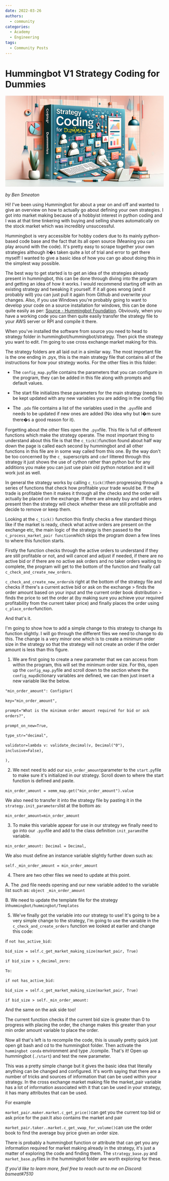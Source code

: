 ```yaml
---
date: 2022-03-26
authors:
  - community
categories:
  - Academy
  - Engineering
tags:
  - Community Posts
---
```


# Hummingbot V1 Strategy Coding for Dummies

![cover](cover.webp)

*by Ben Smeaton*

Hi! I've been using Hummingbot for about a year on and off and wanted to give an overview on how to actually go about defining your own strategies. I got into market making because of a hobbyist interest in python coding and I was at that time tinkering with buying and selling shares automatically on the stock market which was incredibly unsuccessful.

Hummingbot is very accessible for hobby coders due to its mainly python-based code base and the fact that its all open source (Meaning you can play around with the code). It's pretty easy to scrape together your own strategies although it�s taken quite a lot of trial and error to get there myself! I wanted to give a basic idea of how you can go about doing this in the simplest way possible.

<!-- more -->

The best way to get started is to get an idea of the strategies already present in hummingbot, this can be done through diving into the program and getting an idea of how it works. I would recommend starting off with an existing strategy and tweaking it yourself. If it all goes wrong (and it probably will) you can just pull it again from Github and overwrite your changes. Also, if you use Windows you're probably going to want to develop your code on a source installation for windows, this can be done quite easily as per: [Source - Hummingbot Foundation](../../../installation/source/index.md). Obviously, when you have a working code you can then quite easily transfer the strategy file to your AWS server or RPI and compile it there.

When you've installed the software from source you need to head to strategy folder in hummingbot/hummingbot/strategy. Then pick the strategy you want to edit. I'm going to use cross exchange market making for this.


The strategy folders are all laid out in a similar way. The most important file is the one ending in .pyx, this is the main strategy file that contains all of the instructions for how your strategy works. For the other files in this folder:

- The `config_map.py`file contains the parameters that you can configure in the program, they can be added in this file along with prompts and default values.

- The start file initializes these parameters for the main strategy (needs to be kept updated with any new variables you are adding in the config file)

- The `.pdx` file contains a list of the variables used in the `.pyx`file and needs to be updated if new ones are added (No idea why but I�m sure there�s a good reason for it).

Forgetting about the other files open the `.pyx`file. This file is full of different functions which make the strategy operate. The most important thing to understand about this file is that the `c_tick()`function found about half way down the page is called each second by hummingbot and all other functions in this file are in some way called from this one. By the way don't be too concerned by the `c_` superscripts and `cdef` littered through this strategy it just shows the use of cython rather than python but for any additions you make you can just use plain old python notation and it will work just as well.

In general the strategy works by calling `c_tick()`then progressing through a series of functions that check how profitable your trade would be. If the trade is profitable then it makes it through all the checks and the order will actually be placed on the exchange. If there are already buy and sell orders present then the strategy will check whether these are still profitable and decide to remove or keep them.

Looking at the `c_tick()` function this firstly checks a few standard things like if the market is ready, check what active orders are present on the exchange etc, the main logic of the strategy is then passed to the `c_process_market_pair function`which skips the program down a few lines to where this function starts.

Firstly the function checks through the active orders to understand if they are still profitable or not, and will cancel and adjust if needed, if there are no active bid or if there are no active ask orders and no taker orders waiting to complete, the program will get to the bottom of the function and finally call `c_check_and_create_new_orders`.

`c_check_and_create_new_orders`is right at the bottom of the strategy file and checks if there's a current active bid or ask on the exchange > finds the order amount based on your input and the current order book distribution > finds the price to set the order at (by making sure you achieve your required profitability from the current taker price) and finally places the order using `c_place_order`function.

And that's it.

I'm going to show how to add a simple change to this strategy to change its function slightly. I will go through the different files we need to change to do this. The change is a very minor one which is to create a minimum order size in the strategy so that the strategy will not create an order if the order amount is less than this figure.

1. We are first going to create a new parameter that we can access from within the program, this will set the minimum order size. For this, open up the `config_map.py`file and scroll down to the section where the `config_map`dictionary variables are defined, we can then just insert a new variable like the below.

`"min_order_amount": ConfigVar(`

`key="min_order_amount",`

`prompt="What is the minimum order amount required for bid or ask orders?",`

`prompt_on_new=True,`

`type_str="decimal",`

`validator=lambda v: validate_decimal(v, Decimal("0"), inclusive=False),`

`),`

2. We next need to add our `min_order_amount`parameter to the `start.py`file to make sure it's initialized in our strategy. Scroll down to where the start function is defined and paste.

`min_order_amount = xemm_map.get("min_order_amount").value`

We also need to transfer it into the strategy file by pasting it in the `strategy.init_parameters`list at the bottom as:

`min_order_amount=min_order_amount`

3. To make this variable appear for use in our strategy we finally need to go into our `.pyx`file and add to the class definition `init_params`the variable.

`min_order_amount: Decimal = Decimal,`

We also must define an instance variable slightly further down such as:

`self._min_order_amount = min_order_amount`

4. There are two other files we need to update at this point.

A. The .pxd file needs opening and our new variable added to the variable list such as: `object _min_order_amount`

B. We need to update the template file for the strategy in`hummingbot/hummingbot/Templates`

5. We've finally got the variable into our strategy to use! It's going to be a very simple change to the strategy, I'm going to use the variable in the `c_check_and_create_orders` function we looked at earlier and change this code:

if `not has_active_bid:`

`bid_size = self.c_get_market_making_size(market_pair, True)`

`if bid_size > s_decimal_zero:`

`To:`

`if not has_active_bid:`

`bid_size = self.c_get_market_making_size(market_pair, True)`

`if bid_size > self._min_order_amount:`

And the same on the ask side too!

The current function checks if the current bid size is greater than 0 to progress with placing the order, the change makes this greater than your min order amount variable to place the order.

Now all that's left is to recompile the code, this is usually pretty quick just open git bash and cd to the hummingbot folder. Then activate the `hummingbot conda` environment and type ./compile. That's it! Open up hummingbot (`./start`) and test the new parameter.

This was a pretty simple change but it gives the basic idea that literally anything can be changed and configured. It's worth saying that there are a number of tricks and sources of information that can be used within your strategy. In the cross exchange market making file the market\_pair variable has a lot of information associated with it that can be used in your strategy, it has many attributes that can be used.

For example

`market_pair.maker.market.c_get_price()`can get you the current top bid or ask price for the pair.It also contains the market and pair

`market_pair.taker..market.c_get_vwap_for_volume()`can use the order book to find the average buy price given an order size.

There is probably a hummingbot function or attribute that can get you any information required for market making already in the strategy, it's just a matter of exploring the code and finding them. The `strategy_base.py` and `market_base.py`files in the hummingbot folder are worth exploring for these.

*If you'd like to learn more, feel free to reach out to me on Discord: bsmeat#7510*


